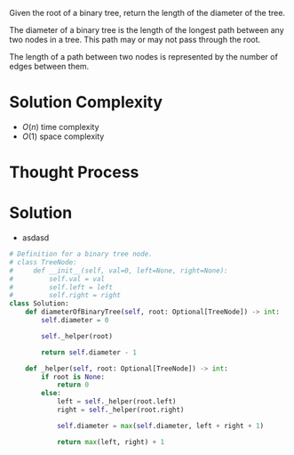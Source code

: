 Given the root of a binary tree, return the length of the diameter of the tree.

The diameter of a binary tree is the length of the longest path between any two nodes in a tree. This path may or may not pass through the root.

The length of a path between two nodes is represented by the number of edges between them.
# Solution Complexity
- $O(n)$ time complexity
- $O(1)$ space complexity
# Thought Process
# Solution
- asdasd
```Python
# Definition for a binary tree node.
# class TreeNode:
#     def __init__(self, val=0, left=None, right=None):
#         self.val = val
#         self.left = left
#         self.right = right
class Solution:
	def diameterOfBinaryTree(self, root: Optional[TreeNode]) -> int:
		self.diameter = 0

		self._helper(root)

		return self.diameter - 1

	def _helper(self, root: Optional[TreeNode]) -> int:
		if root is None:
			return 0
		else:
			left = self._helper(root.left)
			right = self._helper(root.right)

			self.diameter = max(self.diameter, left + right + 1)

			return max(left, right) + 1
```